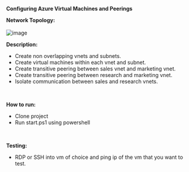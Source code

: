 ****Configuring Azure Virtual Machines and Peerings****<br/>

**Network Topology:**<br/><br/>
![image](https://github.com/user-attachments/assets/209e61ce-a564-4515-a2b5-f7948afb4623)
<br/>

**Description:**
- Create non overlapping vnets and subnets.
- Create virtual machines within each vnet and subnet.
- Create transitive peering between sales vnet and marketing vnet.
- Create transitive peering between research and marketing vnet.
- Isolate communication between sales and research vnets.
<br/>

**How to run:** 
- Clone project
- Run start.ps1 using powershell
<br/>

**Testing:**
- RDP or SSH into vm of choice and ping ip of the vm that you want to test.
<br/>
